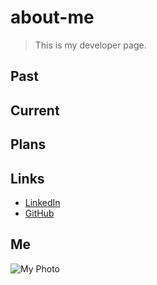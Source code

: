 # about-me

> This is my developer page.

## Past

## Current

## Plans

## Links

- [LinkedIn](https://www.linkedin.com/in/reasonadhikari)
- [GitHub](https://github.com/adhikariReason)

## Me

![My Photo](https://avatars.githubusercontent.com/u/72090971?v=4)
